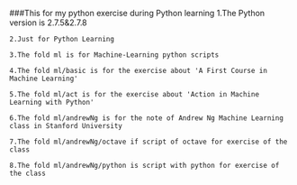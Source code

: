 ###This for my python exercise during Python learning
    1.The Python version is 2.7.5&2.7.8
    
    2.Just for Python Learning

    3.The fold ml is for Machine-Learning python scripts

    4.The fold ml/basic is for the exercise about 'A First Course in Machine Learning'

    5.The fold ml/act is for the exercise about 'Action in Machine Learning with Python'
    
    6.The fold ml/andrewNg is for the note of Andrew Ng Machine Learning class in Stanford University
    
    7.The fold ml/andrewNg/octave if script of octave for exercise of the class
    
    8.The fold ml/andrewNg/python is script with python for exercise of the class
